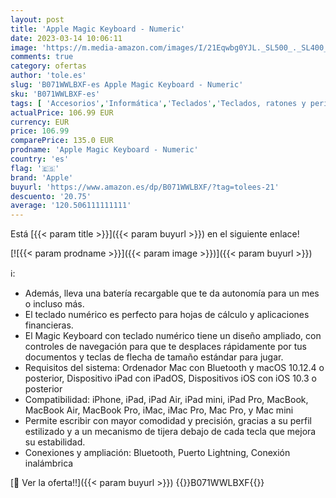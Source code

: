 ```yaml
---
layout: post
title: 'Apple Magic Keyboard - Numeric'
date: 2023-03-14 10:06:11
image: 'https://m.media-amazon.com/images/I/21Eqwbg0YJL._SL500_._SL400_.jpg'
comments: true
category: ofertas
author: 'tole.es'
slug: 'B071WWLBXF-es Apple Magic Keyboard - Numeric'
sku: 'B071WWLBXF-es'
tags: [ 'Accesorios','Informática','Teclados','Teclados, ratones y periféricos de entrada','apple','🇪🇸', ]
actualPrice: 106.99 EUR
currency: EUR
price: 106.99
comparePrice: 135.0 EUR
prodname: 'Apple Magic Keyboard - Numeric'
country: 'es'
flag: '🇪🇸'
brand: 'Apple'
buyurl: 'https://www.amazon.es/dp/B071WWLBXF/?tag=tolees-21'
descuento: '20.75'
average: '120.506111111111'
---
```


Está [{{< param title >}}]({{< param buyurl >}}) en el siguiente enlace!

[![{{< param prodname >}}]({{< param image >}})]({{< param buyurl >}})

ℹ️:

- Además, lleva una batería recargable que te da autonomía para un mes o incluso más.
- El teclado numérico es perfecto para hojas de cálculo y aplicaciones financieras.
- El Magic Keyboard con teclado numérico tiene un diseño ampliado, con controles de navegación para que te desplaces rápidamente por tus documentos y teclas de flecha de tamaño estándar para jugar.
- Requisitos del sistema: Ordenador Mac con Bluetooth y macOS 10.12.4 o posterior, Dispositivo iPad con iPadOS, Dispositivos iOS con iOS 10.3 o posterior
- Compatibilidad: iPhone, iPad, iPad Air, iPad mini, iPad Pro, MacBook, MacBook Air, MacBook Pro, iMac, iMac Pro, Mac Pro, y Mac mini
- Permite escribir con mayor comodidad y precisión, gracias a su perfil estilizado y a un mecanismo de tijera debajo de cada tecla que mejora su estabilidad.
- Conexiones y ampliación: Bluetooth, Puerto Lightning, Conexión inalámbrica

[🛒 Ver la oferta!!]({{< param buyurl >}})
{{<world>}}B071WWLBXF{{</world>}}
